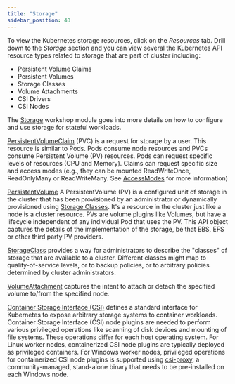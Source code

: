 ```yaml
---
title: "Storage"
sidebar_position: 40
---
```


To view the Kubernetes storage resources, click on the <i>Resources</i> tab. Drill down to the <i>Storage</i> section and you can view several the Kubernetes API resource types related to storage that are part of cluster including:

- Persistent Volume Claims
- Persistent Volumes
- Storage Classes
- Volume Attachments
- CSI Drivers
- CSI Nodes

The [Storage](../../../fundamentals/storage/) workshop module goes into more details on how to configure and use storage for stateful workloads.

[PersistentVolumeClaim](https://kubernetes.io/docs/concepts/storage/persistent-volumes/) (PVC) is a request for storage by a user. This resource is similar to Pods. Pods consume node resources and PVCs consume Persistent Volume (PV) resources. Pods can request specific levels of resources (CPU and Memory). Claims can request specific size and access modes (e.g., they can be mounted ReadWriteOnce, ReadOnlyMany or ReadWriteMany. See [AccessModes](https://kubernetes.io/docs/concepts/storage/persistent-volumes/#access-modes) for more information)

[PersistentVolume](https://kubernetes.io/docs/concepts/storage/persistent-volumes/) A PersistentVolume (PV) is a configured unit of storage in the cluster that has been provisioned by an administrator or dynamically provisioned using [Storage Classes](https://kubernetes.io/docs/concepts/storage/storage-classes/). It's a resource in the cluster just like a node is a cluster resource. PVs are volume plugins like Volumes, but have a lifecycle independent of any individual Pod that uses the PV. This API object captures the details of the implementation of the storage, be that EBS, EFS or other third party PV providers.

[StorageClass](https://kubernetes.io/docs/concepts/storage/storage-classes/) provides a way for administrators to describe the "classes" of storage that are available to a cluster. Different classes might map to quality-of-service levels, or to backup policies, or to arbitrary policies determined by cluster administrators.

[VolumeAttachment](https://kubernetes.io/docs/reference/kubernetes-api/config-and-storage-resources/volume-attachment-v1/) captures the intent to attach or detach the specified volume to/from the specified node.

[Container Storage Interface (CSI)](https://kubernetes.io/docs/concepts/storage/volumes/#csi) defines a standard interface for Kubernetes to expose arbitrary storage systems to container workloads.
Container Storage Interface (CSI) node plugins are needed to perform various privileged operations like scanning of disk devices and mounting of file systems. These operations differ for each host operating system. For Linux worker nodes, containerized CSI node plugins are typically deployed as privileged containers. For Windows worker nodes, privileged operations for containerized CSI node plugins is supported using [csi-proxy](https://github.com/kubernetes-csi/csi-proxy), a community-managed, stand-alone binary that needs to be pre-installed on each Windows node.
